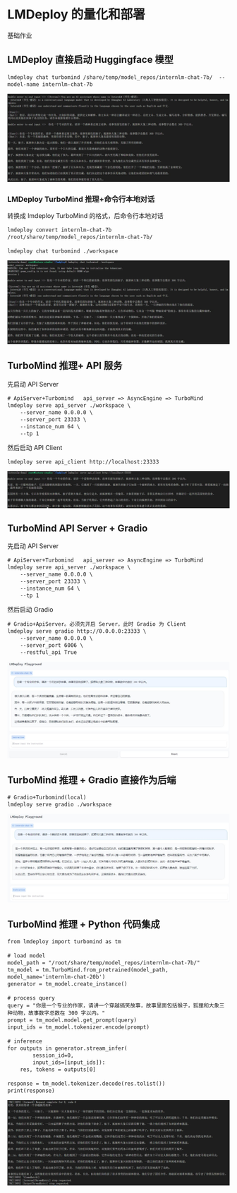 # LMDeploy 的量化和部署

基础作业
## LMDeploy 直接启动 Huggingface 模型

```
lmdeploy chat turbomind /share/temp/model_repos/internlm-chat-7b/  --model-name internlm-chat-7b
```

![](./assets/lmdeploy_local1.JPG)

### LMDeploy TurboMind 推理+命令行本地对话
转换成 lmdeploy TurboMind 的格式，后命令行本地对话
```
lmdeploy convert internlm-chat-7b  /root/share/temp/model_repos/internlm-chat-7b/

lmdeploy chat turbomind ./workspace

```
![](./assets/lmdeploy_local2.JPG)

## TurboMind 推理+ API 服务

先启动 API Server 
```
# ApiServer+Turbomind   api_server => AsyncEngine => TurboMind
lmdeploy serve api_server ./workspace \
	--server_name 0.0.0.0 \
	--server_port 23333 \
	--instance_num 64 \
	--tp 1
```
然后启动 API Client
```
lmdeploy serve api_client http://localhost:23333

```

![](./assets/lmdeploy_api_client1.JPG)

## TurboMind API Server + Gradio
先启动 API Server 
```
# ApiServer+Turbomind   api_server => AsyncEngine => TurboMind
lmdeploy serve api_server ./workspace \
	--server_name 0.0.0.0 \
	--server_port 23333 \
	--instance_num 64 \
	--tp 1
```
然后启动  Gradio
```
# Gradio+ApiServer。必须先开启 Server，此时 Gradio 为 Client
lmdeploy serve gradio http://0.0.0.0:23333 \
	--server_name 0.0.0.0 \
	--server_port 6006 \
	--restful_api True
```

![](./assets/lmdeploy_api_gradio1.JPG)

##  TurboMind 推理 + Gradio  直接作为后端
```
# Gradio+Turbomind(local)
lmdeploy serve gradio ./workspace
```

![](./assets/lmdeploy_api_gradio2.JPG)

## TurboMind 推理 + Python 代码集成
```
from lmdeploy import turbomind as tm

# load model
model_path = "/root/share/temp/model_repos/internlm-chat-7b/"
tm_model = tm.TurboMind.from_pretrained(model_path, model_name='internlm-chat-20b')
generator = tm_model.create_instance()

# process query
query = "你是一个专业的作家，请讲一个穿越搞笑故事，故事里面包括猴子，狐狸和大象三种动物，故事数字总数在 300 字以内。"
prompt = tm_model.model.get_prompt(query)
input_ids = tm_model.tokenizer.encode(prompt)

# inference
for outputs in generator.stream_infer(
        session_id=0,
        input_ids=[input_ids]):
    res, tokens = outputs[0]

response = tm_model.tokenizer.decode(res.tolist())
print(response)
```
![](./assets/lmdeploy_python1.JPG)
